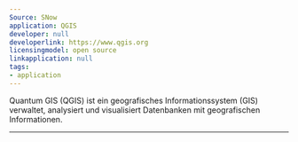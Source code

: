```yaml
---
Source: SNow
application: QGIS
developer: null
developerlink: https://www.qgis.org
licensingmodel: open source
linkapplication: null
tags:
- application
---
```

Quantum GIS (QGIS)  ist ein geografisches Informationssystem (GIS) verwaltet, analysiert und visualisiert Datenbanken mit geografischen Informationen.

---
